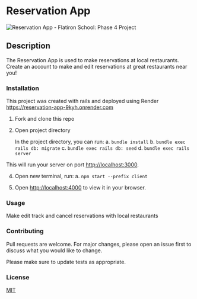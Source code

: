 # Reservation App

![Reservation App - Flatiron School: Phase 4 Project](https://i.makeagif.com/media/5-02-2023/sMIB9P.gif)

## Description

The Reservation App is used to make reservations at local restaurants.
Create an account to make and edit reservations at great restaurants near you!

### Installation

This project was created with rails and deployed using Render https://reservation-app-9kyh.onrender.com

1. Fork and clone this repo

2. Open project directory

    In the project directory, you can run:
        a. `bundle install`
        b. `bundle exec rails db: migrate`
        c. `bundle exec rails db: seed`
        d. `bundle exec rails server`

This will run your server on port
[http://localhost:3000](http://localhost:3000).

4. Open new terminal, run:
        a. `npm start --prefix client`

5. Open [http://localhost:4000](http://localhost:4000) to view it in your browser.

### Usage

Make edit track and cancel reservations with local restaurants

### Contributing

Pull requests are welcome. For major changes, please open an issue first to discuss what you would like to change.

Please make sure to update tests as appropriate.

### License

[MIT](https://choosealicense.com/licenses/mit/)
